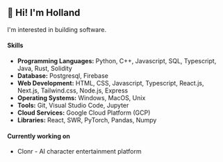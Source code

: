 <!-- [![Hollands's github stats](https://github-readme-stats.vercel.app/api?username=HollandPleskac&show_icons=false&theme=dracula&hide=stars&count_private=true)](https://github.com/HollandPleskac/github-readme-stats) -->

## 👋 Hi! I'm Holland

I'm interested in building software. 

#### Skills

- **Programming Languages:** Python, C++, Javascript, SQL, Typescript, Java, Rust, Solidity
- **Database:** Postgresql, Firebase
- **Web Development:** HTML, CSS, Javascript, Typescript, React.js, Next.js, Tailwind.css, Node.js, Express
- **Operating Systems:** Windows, MacOS, Unix
- **Tools:** Git, Visual Studio Code, Jupyter
- **Cloud Services:** Google Cloud Platform (GCP)
- **Libraries:** React, SWR, PyTorch, Pandas, Numpy

#### Currently working on

- Clonr - AI character entertainment platform

<!-- #### What I'm Working On

- Fast AI Course

#### Contact Me!

- 📥 Email : hollandpleskac@gmail.com
<!-- - 📷 Instagram : <a href = "https://www.instagram.com/holland_pleskac/">@holland_pleskac</a> --> 




<!--
**HollandPleskac/HollandPleskac** is a ✨ _special_ ✨ repository because its `README.md` (this file) appears on your GitHub profile.

[![Top Langs](https://github-readme-stats.vercel.app/api/top-langs/?username=HollandPleskac)](https://github.com/HollandPleskac/github-readme-stats)

[![Hollands's github stats](https://github-readme-stats.vercel.app/api?username=HollandPleskac&show_icons=false&theme=dracula&hide=stars&count_private=true)](https://github.com/HollandPleskac/github-readme-stats)

![Hi I'm Holland!](https://github.com/HollandPleskac/HollandPleskac/blob/main/header.png)

### 👋 Hi there! I'm Holland

Here are some ideas to get you started:

- 🔭 I’m currently working on ...
- 🌱 I’m currently learning ...
- 👯 I’m looking to collaborate on ...
- 🤔 I’m looking for help with ...
- 💬 Ask me about ...
- 📫 How to reach me: ...
- 😄 Pronouns: ...
- ⚡ Fun fact: ...
-->

 
<!-- to get emojis! https://github.com/ikatyang/emoji-cheat-sheet/blob/master/README.md -->
<!-- - ❄️ LinkedIn : <a href = "https://www.linkedin.com/in/holland-pleskac-54a090199/">@Holland Pleskac</a> -->
